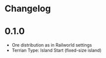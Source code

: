 # Changelog

# 0.1.0
- Ore distribution as in Railworld settings
- Terrian Type: Island Start (fixed-size island)
